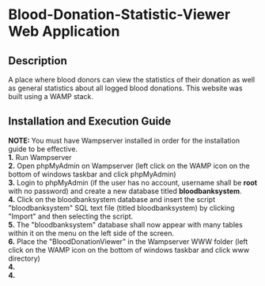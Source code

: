 <h1> Blood-Donation-Statistic-Viewer Web Application </h1>

<h2> Description </h2> 
A place where blood donors can view the statistics of their donation as well as general statistics about all logged blood donations. This website was built using a WAMP stack.

<h2> Installation and Execution Guide </h2>
</div> <b> NOTE: </b> You must have Wampserver installed in order for the installation guide to be effective. </div>

<div> <b> 1.</b> Run Wampserver </div>

<div> <b> 2.</b> Open phpMyAdmin on Wampserver (left click on the WAMP icon on the bottom of windows taskbar and click phpMyAdmin) </div>
<div> <b> 3.</b> Login to phpMyAdmin (if the user has no account, username shall be <b>root</b> with no password) and create a new database titled <b>bloodbanksystem</b>. </div>
<div> <b> 4.</b> Click on the bloodbanksystem database and insert the script "bloodbanksystem" SQL text file (titled bloodbanksystem) by clicking "Import" and then selecting the script. </div>
<div> <b> 5.</b> The "bloodbanksystem" database shall now appear with many tables within it on the menu on the left side of the screen. </div>
<div> <b> 6.</b> Place the "BloodDonationViewer" in the Wampserver WWW folder (left click on the WAMP icon on the bottom of windows taskbar and click www directory) </div>
<div> <b> 4.</b>  </div>
<div> <b> 4.</b>  </div>

